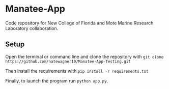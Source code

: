 # Manatee-App

Code repository for New College of Florida and Mote Marine Research Laboratory collaboration.

## Setup

Open the terminal or command line and clone the repository with `git clone https://github.com/natewagner10/Manatee-App-Testing.git`

Then install the requirements with `pip install -r requirements.txt`

Finally, to launch the program run `python app.py`.
